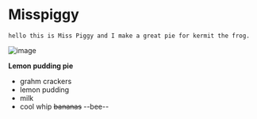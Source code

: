 # Misspiggy


```
hello this is Miss Piggy and I make a great pie for kermit the frog.
```
![image](https://github.com/user-attachments/assets/0a8ab0d3-7729-4ae5-ad63-930f7736f3cc)


**Lemon pudding pie**

- grahm crackers
- lemon pudding
- milk
- cool whip
~~bananas~~
--bee--
